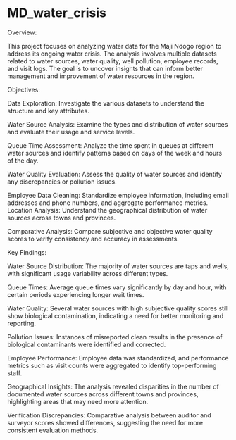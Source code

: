 # MD_water_crisis

Overview:

This project focuses on analyzing water data for the Maji Ndogo region to address its ongoing water crisis. The analysis involves multiple datasets related to water sources, water quality, well pollution, employee records, and visit logs. The goal is to uncover insights that can inform better management and improvement of water resources in the region.

Objectives:

Data Exploration: Investigate the various datasets to understand the structure and key attributes.

Water Source Analysis: Examine the types and distribution of water sources and evaluate their usage and service levels.

Queue Time Assessment: Analyze the time spent in queues at different water sources and identify patterns based on days of the week and hours of the day.

Water Quality Evaluation: Assess the quality of water sources and identify any discrepancies or pollution issues.

Employee Data Cleaning: Standardize employee information, including email addresses and phone numbers, and aggregate performance metrics.
Location Analysis: Understand the geographical distribution of water sources across towns and provinces.

Comparative Analysis: Compare subjective and objective water quality scores to verify consistency and accuracy in assessments.

Key Findings:

Water Source Distribution: The majority of water sources are taps and wells, with significant usage variability across different types.

Queue Times: Average queue times vary significantly by day and hour, with certain periods experiencing longer wait times.

Water Quality: Several water sources with high subjective quality scores still show biological contamination, indicating a need for better monitoring and reporting.

Pollution Issues: Instances of misreported clean results in the presence of biological contaminants were identified and corrected.

Employee Performance: Employee data was standardized, and performance metrics such as visit counts were aggregated to identify top-performing staff.

Geographical Insights: The analysis revealed disparities in the number of documented water sources across different towns and provinces, highlighting areas that may need more attention.

Verification Discrepancies: Comparative analysis between auditor and surveyor scores showed differences, suggesting the need for more consistent evaluation methods.
